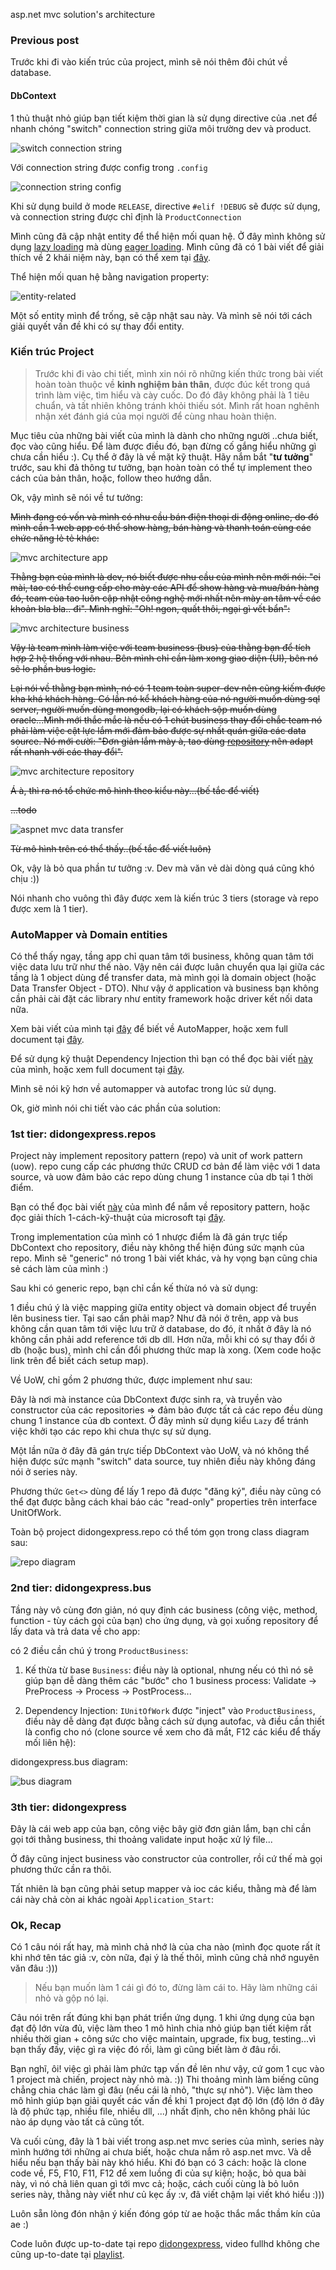 asp.net mvc solution's architecture

### Previous post

Trước khi đi vào kiến trúc của project, mình sẽ nói thêm đôi chút về database.

#### DbContext

1 thủ thuật nhỏ giúp bạn tiết kiệm thời gian là sử dụng directive của .net để nhanh chóng "switch" connection string giữa môi trường dev và product.

![switch connection string](db-context-connection-string.png)

Với connection string được config trong `.config`

![connection string config](connection-string-config.png)

Khi sử dụng build ở mode `RELEASE`, directive `#elif !DEBUG` sẽ được sử dụng, và connection string được chỉ định là `ProductConnection`

Mình cũng đã cập nhật entity để thể hiện mối quan hệ. Ở đây mình không sử dụng [lazy loading](http://www.entityframeworktutorial.net/EntityFramework4.3/lazy-loading-with-dbcontext.aspx) mà dùng [eager loading](http://www.entityframeworktutorial.net/EntityFramework4.3/eager-loading-with-dbcontext.aspx). Mình cũng đã có 1 bài viết để giải thích về 2 khái niệm này, bạn có thể xem tại [đây](https://phantienquang.blogspot.com/2017/02/entity-framework-navigation-property-eager-loading-lazy-loading.html).

Thể hiện mối quan hệ bằng navigation property:

![entity-related](entity-related.png)

Một số entity mình để trống, sẽ cập nhật sau này. Và mình sẽ nói tới cách giải quyết vấn đề khi có sự thay đổi entity.

### Kiến trúc Project

> Trước khi đi vào chi tiết, mình xin nói rõ những kiến thức trong bài viết hoàn toàn thuộc về **kinh nghiệm bản thân**, được đúc kết trong quá trình làm việc, tìm hiểu và cày cuốc. Do đó đây không phải là 1 tiêu chuẩn, và tất nhiên không tránh khỏi thiếu sót. Mình rất hoan nghênh nhận xét đánh giá của mọi người để cùng nhau hoàn thiện.

Mục tiêu của những bài viết của mình là dành cho những người ..chưa biết, đọc vào cũng hiểu. Để làm được điều đó, bạn đừng cố gắng hiểu những gì chưa cần hiểu :). Cụ thể ở đây là về mặt kỹ thuật. Hãy nắm bắt "**tư tưởng**" trước, sau khi đả thông tư tưởng, bạn hoàn toàn có thể tự implement theo cách của bản thân, hoặc, follow theo hướng dẫn.

Ok, vậy mình sẽ nói về tư tưởng:

~~Mình đang có vốn và mình có nhu cầu bán điện thoại di động online, do đó mình cần 1 web app có thể show hàng, bán hàng và thanh toán cùng các chức năng lẻ tẻ khác:~~

![mvc architecture app](build-app-1.png)

~~Thằng bạn của mình là dev, nó biết được nhu cầu của mình nên mới nói: "ei mài, tao có thể cung cấp cho mày các API để show hàng và mua/bán hàng đó, team của tao luôn cập nhật công nghệ mới nhất nên mày an tâm về các khoản bla bla.. đi". Mình nghĩ: "Oh! ngon, quất thôi, ngại gì vết bẩn":~~

![mvc architecture business](build-app-2.png)

~~Vậy là team mình làm việc với team business (bus) của thằng bạn để tích hợp 2 hệ thống với nhau. Bên mình chỉ cần làm xong giao diện (UI), bên nó sẽ lo phần bus logic.~~

~~Lại nói về thằng bạn mình, nó có 1 team toàn super-dev nên cũng kiếm được kha khá khách hàng. Có lần nó kể khách hàng của nó người muốn dùng sql server, người muốn dùng mongodb, lại có khách sộp muốn dùng oracle...Mình mới thắc mắc là nếu có 1 chút business thay đổi chắc team nó phải làm việc cật lực lắm mới đảm bảo được sự nhất quán giữa các data source. Nó mới cười: "Đơn giản lắm mày à, tao dùng [repository](https://msdn.microsoft.com/en-us/library/ff649690.aspx) nên ~~adapt~~ rất nhanh với các thay đổi".~~

![mvc architecture repository](build-app-3.png)

~~Á à, thì ra nó tổ chức mô hình theo kiểu này...(bế tắc để viết)~~

~~...todo~~

![aspnet mvc data transfer](data-transfer.png)

~~Từ mô hình trên có thể thấy..(bế tắc để viết luôn)~~

Ok, vậy là bỏ qua phần tư tưởng :v. Dev mà văn vẻ dài dòng quá cũng khó chịu :))

Nói nhanh cho vuông thì đây được xem là kiến trúc 3 tiers (storage và repo được xem là 1 tier).

### AutoMapper và Domain entities

Có thể thấy ngay, tầng app chỉ quan tâm tới business, không quan tâm tới việc data lưu trữ như thế nào. Vậy nên cái được luân chuyển qua lại giữa các tầng là 1 object dùng để transfer data, mà mình gọi là domain object (hoặc Data Transfer Object - DTO). Như vậy ở application và business bạn không cần phải cài đặt các library như entity framework hoặc driver kết nối data nữa.

Xem bài viết của mình tại [đây](http://phantienquang.com/2016/9/23/su-dung-automapper-trong-aspnet-mvc) để biết về AutoMapper, hoặc xem full document tại [đây](https://github.com/AutoMapper/AutoMapper/wiki/Getting-started).

Để sử dụng kỹ thuật Dependency Injection thì bạn có thể đọc bài viết [này](http://phantienquang.com/2016/10/4/su-dung-autofac-trong-aspnet-mvc) của mình, hoặc xem full document tại [đây](https://readthedocs.org/projects/autofac/).

Mình sẽ nói kỹ hơn về automapper và autofac trong lúc sử dụng.

Ok, giờ mình nói chi tiết vào các phần của solution:

### 1st tier: didongexpress.repos

Project này implement repository pattern (repo) và unit of work pattern (uow). repo cung cấp các phương thức CRUD cơ bản để làm việc với 1 data source, và uow đảm bảo các repo dùng chung 1 instance của db tại 1 thời điểm.

<script src="https://gist.github.com/oclockvn/e32745c249807984332e42d227c6c037.js"></script>

Bạn có thể đọc bài viết [này](https://phantienquang.blogspot.com/2015/06/aspnet-mvc-ap-dung-mau-repository-trong.html) của mình để nắm về repository pattern, hoặc đọc giải thích 1-cách-kỹ-thuật của microsoft tại [đây](https://msdn.microsoft.com/en-us/library/ff649690.aspx).

Trong implementation của mình có 1 nhược điểm là đã gán trực tiếp DbContext cho repository, điều này không thể hiện đúng sức mạnh của repo. Mình sẽ "generic" nó trong 1 bài viết khác, và hy vọng bạn cũng chia sẻ cách làm của mình :)

Sau khi có generic repo, bạn chỉ cần kế thừa nó và sử dụng:

<script src="https://gist.github.com/oclockvn/8516a50512bd92ab388ff6e7bd78c5da.js"></script>

1 điều chú ý là việc mapping giữa entity object và domain object để truyền lên business tier. Tại sao cần phải map? Như đã nói ở trên, app và bus không cần quan tâm tới việc lưu trữ ở database, do đó, ít nhất ở đây là nó không cần phải add reference tới db dll. Hơn nữa, mỗi khi có sự thay đổi ở db (hoặc bus), mình chỉ cần đổi phương thức map là xong. (Xem code hoặc link trên để biết cách setup map).

Về UoW, chỉ gồm 2 phương thức, được implement như sau:

<script src="https://gist.github.com/oclockvn/1f63000fe9cbd581d2313c1cc361a5d9.js"></script>

Đây là nơi mà instance của DbContext được sinh ra, và truyền vào constructor của các repositories => đảm bảo được tất cả các repo đều dùng chung 1 instance của db context. Ở đây mình sử dụng kiểu `Lazy` để tránh việc khởi tạo các repo khi chưa thực sự sử dụng.

Một lần nữa ở đây đã gán trực tiếp DbContext vào UoW, và nó không thể hiện được sức mạnh "switch" data source, tuy nhiên điều này không đáng nói ở series này.

Phương thức `Get<>` dùng để lấy 1 repo đã được "đăng ký", điều này cũng có thể đạt được bằng cách khai báo các "read-only" properties trên interface UnitOfWork.

Toàn bộ project didongexpress.repo có thể tóm gọn trong class diagram sau:

![repo diagram](repo-class-diagram.png)

### 2nd tier: didongexpress.bus

Tầng này vô cùng đơn giản, nó quy định các business (công việc, method, function - tùy cách gọi của bạn) cho ứng dụng, và gọi xuống repository để lấy data và trả data về cho app:

<script src="https://gist.github.com/oclockvn/836ddb7da6dd0ae45c4fbd2a42cda2e3.js"></script>

có 2 điều cần chú ý trong `ProductBusiness`:

1. Kế thừa từ base `Business`: điều này là optional, nhưng nếu có thì nó sẽ giúp bạn dễ dàng thêm các "bước" cho 1 business process: Validate -> PreProcess -> Process -> PostProcess...

2. Dependency Injection: `IUnitOfWork` được "inject" vào `ProductBusiness`, điều này dễ dàng đạt được bằng cách sử dụng autofac, và điều cần thiết là config cho nó (clone source về xem cho đã mắt, F12 các kiểu để thấy mối liên hệ):

<script src="https://gist.github.com/oclockvn/0d6a68e129f45a920d4727959a1a3868.js"></script>

didongexpress.bus diagram:

![bus diagram](bus-class-diagram.png)

### 3th tier: didongexpress

Đây là cái web app của bạn, công việc bây giờ đơn giản lắm, bạn chỉ cần gọi tới thằng business, thi thoảng validate input hoặc xử lý file...

<script src="https://gist.github.com/oclockvn/75ceff5c9f4401fa81b84ac37fac3913.js"></script>

Ở đây cũng inject business vào constructor của controller, rồi cứ thế mà gọi phương thức cần ra thôi.

Tất nhiên là bạn cũng phải setup mapper và ioc các kiểu, thằng mà để làm cái này chả còn ai khác ngoài `Application_Start`:

<script src="https://gist.github.com/oclockvn/29a49ce18384bdd32697ac29419edd85.js"></script>

### Ok, Recap

Có 1 câu nói rất hay, mà mình chả nhớ là của cha nào (mình đọc quote rất ít khi nhớ tên tác giả :v, còn nữa, đại ý là thế thôi, mình cũng chả nhớ nguyên văn đâu :)))

> Nếu bạn muốn làm 1 cái gì đó to, đừng làm cái to. Hãy làm những cái nhỏ và gộp nó lại.

Câu nói trên rất đúng khi bạn phát triển ứng dụng. 1 khi ứng dụng của bạn đạt độ lớn vừa đủ, việc làm theo 1 mô hình chia nhỏ giúp bạn tiết kiệm rất nhiều thời gian + công sức cho việc maintain, upgrade, fix bug, testing...vì bạn thấy đấy, việc gì ra việc đó rồi, làm gì cũng biết làm ở đâu rồi.

Bạn nghĩ, ôi! việc gì phải làm phức tạp vấn đề lên như vậy, cứ gom 1 cục vào 1 project mà chiến, project này nhỏ mà. :)) Thi thoảng mình làm biếng cũng chẳng chia chác làm gì đâu (nếu cái là nhỏ, "thực sự nhỏ"). Việc làm theo mô hình giúp bạn giải quyết các vấn đề khi 1 project đạt độ lớn (độ lớn ở đây là độ phức tạp, nhiều file, nhiều dll, ...) nhất định, cho nên không phải lúc nào áp dụng vào tất cả cũng tốt.

Và cuối cùng, đây là 1 bài viết trong asp.net mvc series của mình, series này mình hướng tới những ai chưa biết, hoặc chưa nắm rõ asp.net mvc. Và dễ hiểu nếu bạn thấy bài này khó hiểu. Khi đó bạn có 3 cách: hoặc là clone code về, F5, F10, F11, F12 để xem luồng đi của sự kiện; hoặc, bỏ qua bài này, vì nó chả liên quan gì tới mvc cả; hoặc, cách cuối cùng là bỏ luôn series này, thằng này viết như củ kẹc ấy :v, đã viết chậm lại viết khó hiểu :)))

Luôn sẵn lòng đón nhận ý kiến đóng góp từ ae hoặc thắc mắc thầm kín của ae :)

Code luôn được up-to-date tại repo [didongexpress](https://github.com/oclockvn/didongexpress), video fullhd không che cũng up-to-date tại [playlist](https://www.youtube.com/watch?v=H_xOqySA7OQ&index=25&list=PLGQv5Xhv0tdq4kNQFqzrA4Z3twSAkrymP).